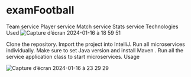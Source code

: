 # examFootball


Team service
Player service
Match service
Stats service
Technologies Used
![Capture d’écran 2024-01-16 à 18 59 51](https://github.com/MouniaElhayane/examFootball/assets/100837729/3d3ca680-f028-4f4f-ae0b-13d9b9cc99cb)


Clone the repository.
Import the project into IntelliJ.
Run all microservices individually.
Make sure to set Java version and install Maven .
Run all the service application class to start microservices.
Usage


![Capture d’écran 2024-01-16 à 23 29 29](https://github.com/MouniaElhayane/examFootball/assets/100837729/abefab05-4a0e-4428-8bde-41f21f536df5)
